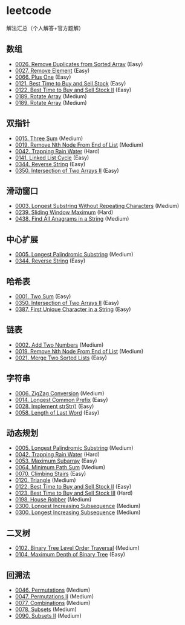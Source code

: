 # leetcode

解法汇总（个人解答+官方题解）

## 数组

- [0026. Remove Duplicates from Sorted Array](src/main/java/com/sumkor/array/_0026_remove/Solution.java) (Easy)
- [0027. Remove Element](src/main/java/com/sumkor/array/_0027_remove/Solution02.java) (Easy)
- [0066. Plus One](src/main/java/com/sumkor/array/_0066_plusone/Solution.java) (Easy)
- [0121. Best Time to Buy and Sell Stock](src/main/java/com/sumkor/array/_0121_stock/Solution.java) (Easy)
- [0122. Best Time to Buy and Sell Stock II](src/main/java/com/sumkor/array/_0122_stock/Solution.java) (Easy)
- [0189. Rotate Array](src/main/java/com/sumkor/array/_0189_rotate/Solution02.java) (Medium)
- [0189. Rotate Array](src/main/java/com/sumkor/array/_0189_rotate/Solution03.java) (Medium)

## 双指针

- [0015. Three Sum](src/main/java/com/sumkor/array/_0015_threesum/Solution03.java) (Medium)
- [0019. Remove Nth Node From End of List](src/main/java/com/sumkor/linked/_0019_removefromend/Solution02.java) (Medium)
- [0042. Trapping Rain Water](src/main/java/com/sumkor/array/_0042_rainwater/Solution03.java) (Hard)
- [0141. Linked List Cycle](src/main/java/com/sumkor/linked/_0141_hascycle/Solution.java) (Easy)
- [0344. Reverse String](src/main/java/com/sumkor/string/_0344_reverse/Solution.java) (Easy)
- [0350. Intersection of Two Arrays II](src/main/java/com/sumkor/array/_0350_intersect/Solution02.java) (Easy)

## 滑动窗口

- [0003. Longest Substring Without Repeating Characters](src/main/java/com/sumkor/string/_0003_lengthoflongestsubstring/Solution02.java) (Medium)
- [0239. Sliding Window Maximum](src/main/java/com/sumkor/array/_0239_window/Solution02.java) (Hard)
- [0438. Find All Anagrams in a String](src/main/java/com/sumkor/string/_0438_findanagrams/Solution.java) (Medium)

## 中心扩展

- [0005. Longest Palindromic Substring](src/main/java/com/sumkor/string/_0005_longestpalindrome/Solution02.java) (Medium)
- [0344. Reverse String](src/main/java/com/sumkor/string/_0344_reverse/Solution.java) (Easy)

## 哈希表

- [0001. Two Sum](src/main/java/com/sumkor/array/_0001_twosum/Solution02.java) (Easy)
- [0350. Intersection of Two Arrays II](src/main/java/com/sumkor/array/_0350_intersect/Solution01.java) (Easy)
- [0387. First Unique Character in a String](src/main/java/com/sumkor/string/_0387_firstuniqe/Solution.java) (Easy)

## 链表

- [0002. Add Two Numbers](src/main/java/com/sumkor/linked/_0002_addtwonumbers/Solution.java) (Medium)
- [0019. Remove Nth Node From End of List](src/main/java/com/sumkor/linked/_0019_removefromend/Solution.java) (Medium)
- [0021. Merge Two Sorted Lists](src/main/java/com/sumkor/linked/_0021_mergetwolists/Solution.java) (Easy)

## 字符串

- [0006. ZigZag Conversion](src/main/java/com/sumkor/string/_0006_zconvert/Solution02.java) (Medium)
- [0014. Longest Common Prefix](src/main/java/com/sumkor/string/_0014_longestcommonprefix/Solution.java) (Easy)
- [0028. Implement strStr()](src/main/java/com/sumkor/string/_0028_strstr/Solution03.java) (Easy)
- [0058. Length of Last Word](src/main/java/com/sumkor/string/_0058_lengthoflastword/Solution.java) (Easy)

## 动态规划

- [0005. Longest Palindromic Substring](src/main/java/com/sumkor/string/_0005_longestpalindrome/Solution03.java) (Medium)
- [0042. Trapping Rain Water](src/main/java/com/sumkor/array/_0042_rainwater/Solution02.java) (Hard)
- [0053. Maximum Subarray](src/main/java/com/sumkor/dp/_0053_maxsubarray/Solution.java) (Easy)
- [0064. Minimum Path Sum](src/main/java/com/sumkor/dp/_0064_minpath/Solution03.java) (Medium)
- [0070. Climbing Stairs](src/main/java/com/sumkor/dp/_0070_climbstairs/Solution.java) (Easy)
- [0120. Triangle](src/main/java/com/sumkor/dp/_0120_triangle/Solution03.java) (Medium)
- [0122. Best Time to Buy and Sell Stock II](src/main/java/com/sumkor/array/_0122_stock/Solution02.java) (Easy)
- [0123. Best Time to Buy and Sell Stock III](src/main/java/com/sumkor/array/_0123_stock/Solution.java) (Hard)
- [0198. House Robber](src/main/java/com/sumkor/dp/_0198_robhouse/Solution.java) (Medium)
- [0300. Longest Increasing Subsequence](src/main/java/com/sumkor/dp/_0300_longestincreasingsubseq/Solution03.java) (Medium)
- [0300. Longest Increasing Subsequence](src/main/java/com/sumkor/dp/_0300_longestincreasingsubseq/Solution04.java) (Medium)

## 二叉树

- [0102. Binary Tree Level Order Traversal](src/main/java/com/sumkor/tree/_0102_levelorder/Solution.java) (Medium)
- [0104. Maximum Depth of Binary Tree](src/main/java/com/sumkor/tree/_0104_maxdepth/Solution.java) (Easy)

## 回溯法

- [0046. Permutations](src/main/java/com/sumkor/backtrack/_0046_permute/Solution02.java) (Medium)
- [0047. Permutations II](src/main/java/com/sumkor/backtrack/_0047_permute/Solution03.java) (Medium)
- [0077. Combinations](src/main/java/com/sumkor/backtrack/_0077_combine/Solution02.java) (Medium)
- [0078. Subsets](src/main/java/com/sumkor/backtrack/_0078_subsets/Solution.java) (Medium)
- [0090. Subsets II](src/main/java/com/sumkor/backtrack/_0090_subsets/Solution.java) (Medium)
